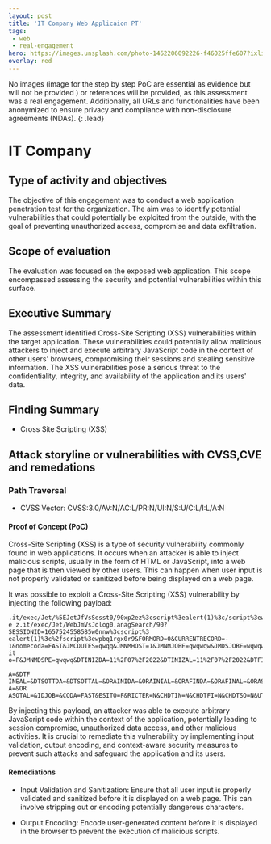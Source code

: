 ```yaml
---
layout: post
title: 'IT Company Web Applicaion PT'
tags:
 - web
 - real-engagement
hero: https://images.unsplash.com/photo-1462206092226-f46025ffe607?ixlib=rb-4.0.3&ixid=M3wxMjA3fDB8MHxwaG90by1wYWdlfHx8fGVufDB8fHx8fA%3D%3D&auto=format&fit=crop&w=1474&q=80
overlay: red
---
```


No images (image for the step by step PoC are essential as evidence but will not be provided
) or references will be provided, as this assessment was a real engagement. Additionally, all URLs and functionalities have been anonymized to ensure privacy and compliance with non-disclosure agreements (NDAs). {: .lead} <!--break-->

# IT Company

## Type of activity and objectives
The objective of this engagement was to conduct a web application penetration test for the organization. The aim was to identify potential vulnerabilities that could potentially be exploited from the outside, with the goal of preventing unauthorized access, compromise and data exfiltration.
## Scope of evaluation
The evaluation was focused on the exposed web application. This scope encompassed assessing the security and potential vulnerabilities within this surface.
## Executive Summary 
The assessment identified Cross-Site Scripting (XSS) vulnerabilities within the target application. These vulnerabilities could potentially allow malicious attackers to inject and execute arbitrary JavaScript code in the context of other users' browsers, compromising their sessions and stealing sensitive information. The XSS vulnerabilities pose a serious threat to the confidentiality, integrity, and availability of the application and its users' data.
## Finding Summary
- Cross Site Scripting (XSS)
## Attack storyline or vulnerabilities with CVSS,CVE and remedations
### Path Traversal
- CVSS Vector: CVSS:3.0/AV:N/AC:L/PR:N/UI:N/S:U/C:L/I:L/A:N
#### Proof of Concept (PoC)
Cross-Site Scripting (XSS) is a type of security vulnerability commonly found in web applications. It occurs when an attacker is able to inject malicious scripts, usually in the form of HTML or JavaScript, into a web page that is then viewed by other users. This can happen when user input is not properly validated or sanitized before being displayed on a web page.

It was possible to exploit a Cross-Site Scripting (XSS) vulnerability by injecting the following payload:

```
.it/exec/Jet/%5EJetJfVsSesst0/90xp2ez%3cscript%3ealert(1)%3c/script%3ewozs
e z.it/exec/Jet/WebJmVsJolog0.anagSearch/90?
SESSIONID=1657524558585w0nnw%3cscript%3
ealert(1)%3c%2fscript%3ewpbq1rgx0r9&FORMORD=0&CURRENTRECORD=-
1&nomecoda=FAST&JMCDUTES=qwqq&JMNMHOST=1&JMNMJOBE=qwqwqw&JMDSJOBE=wqwqw&es
it
o=F&JMNMDSPE=qwqwq&DTINIZDA=11%2F07%2F2022&DTINIZAL=11%2F07%2F2022&DTFINED

A=&DTF
INEAL=&DTSOTTDA=&DTSOTTAL=&ORAINIDA=&ORAINIAL=&ORAFINDA=&ORAFINAL=&ORASOTD
A=&OR
ASOTAL=&IDJOB=&CODA=FAST&ESITO=F&RICTER=N&CHDTIN=N&CHDTFI=N&CHDTSO=N&UT=A
```

By injecting this payload, an attacker was able to execute arbitrary JavaScript code within the context of the application, potentially leading to session compromise, unauthorized data access, and other malicious activities. It is crucial to remediate this vulnerability by implementing input validation, output encoding, and context-aware security measures to prevent such attacks and safeguard the application and its users.
#### Remediations
- Input Validation and Sanitization: Ensure that all user input is properly validated and sanitized before it is displayed on a web page. This can involve stripping out or encoding potentially dangerous characters.

- Output Encoding: Encode user-generated content before it is displayed in the browser to prevent the execution of malicious scripts.